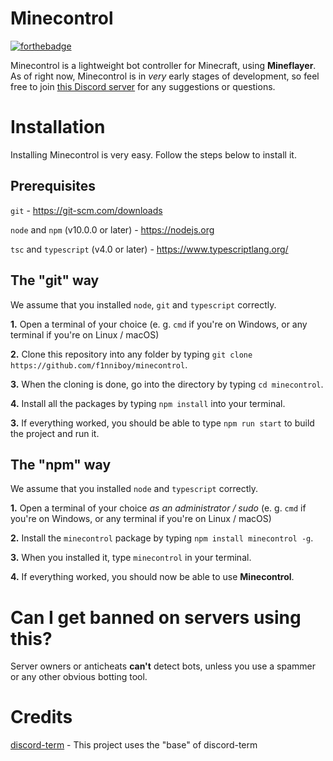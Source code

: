 # Minecontrol
[![forthebadge](https://forthebadge.com/images/badges/made-with-typescript.svg)](https://forthebadge.com)

Minecontrol is a lightweight bot controller for Minecraft, using **Mineflayer**.
As of right now, Minecontrol is in *very* early stages of development, so feel free to join [this Discord server](https://discord.gg/eaYdnyZ) for any suggestions or questions.

# Installation
Installing Minecontrol is very easy. Follow the steps below to install it.

## Prerequisites
`git` - https://git-scm.com/downloads

`node` and `npm` (v10.0.0 or later) - https://nodejs.org

`tsc` and `typescript` (v4.0 or later) - https://www.typescriptlang.org/

## The "git" way
We assume that you installed `node`, `git` and `typescript` correctly.

**1.** Open a terminal of your choice (e. g. `cmd` if you're on Windows, or any terminal if you're on Linux / macOS)

**2.** Clone this repository into any folder by typing `git clone https://github.com/f1nniboy/minecontrol`.

**3.** When the cloning is done, go into the directory by typing `cd minecontrol`.

**4.** Install all the packages by typing `npm install` into your terminal.

**3.** If everything worked, you should be able to type `npm run start` to build the project and run it.

## The "npm" way
We assume that you installed `node` and `typescript` correctly.

**1.** Open a terminal of your choice *as an administrator / sudo* (e. g. `cmd` if you're on Windows, or any terminal if you're on Linux / macOS)

**2.** Install the `minecontrol` package by typing `npm install minecontrol -g`.

**3.** When you installed it, type `minecontrol` in your terminal.

**4.** If everything worked, you should now be able to use **Minecontrol**.

# Can I get banned on servers using this?
Server owners or anticheats **can't** detect bots, unless you use a spammer or any other obvious botting tool.

# Credits
[discord-term](https://github.com/atlx/discord-term) - This project uses the "base" of discord-term

